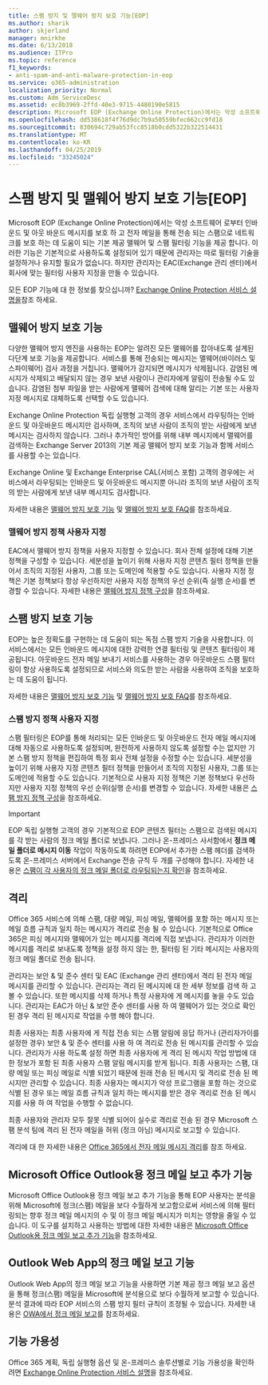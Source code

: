 ```yaml
---
title: 스팸 방지 및 맬웨어 방지 보호 기능[EOP]
ms.author: sharik
author: skjerland
manager: mnirkhe
ms.date: 6/13/2018
ms.audience: ITPro
ms.topic: reference
f1_keywords:
- anti-spam-and-anti-malware-protection-in-eop
ms.service: o365-administration
localization_priority: Normal
ms.custom: Adm_ServiceDesc
ms.assetid: ec8b3969-2ffd-40e3-9715-4480190e5815
description: Microsoft EOP (Exchange Online Protection)에서는 악성 소프트웨어 로부터 인바운드 및 아웃 바운드 메시지를 보호 하 고 전자 메일을 통해 전송 되는 스팸으로 네트워크를 보호 하는 데 도움이 되는 기본 제공 맬웨어 및 스팸 필터링 기능을 제공 합니다. 이러한 기능은 기본적으로 사용하도록 설정되어 있기 때문에 관리자는 따로 필터링 기술을 설정하거나 유지할 필요가 없습니다. 하지만 관리자는 EAC(Exchange 관리 센터)에서 회사에 맞는 필터링 사용자 지정을 만들 수 있습니다.
ms.openlocfilehash: dd538618f4f76d9dc7b9a50559bfec662cc9fd18
ms.sourcegitcommit: 830694c729ab53fcc8518b0cdd5322b322514431
ms.translationtype: MT
ms.contentlocale: ko-KR
ms.lasthandoff: 04/25/2019
ms.locfileid: "33245024"
---
```

# <a name="anti-spam-and-anti-malware-protectioneop"></a>스팸 방지 및 맬웨어 방지 보호 기능[EOP]

Microsoft EOP (Exchange Online Protection)에서는 악성 소프트웨어 로부터 인바운드 및 아웃 바운드 메시지를 보호 하 고 전자 메일을 통해 전송 되는 스팸으로 네트워크를 보호 하는 데 도움이 되는 기본 제공 맬웨어 및 스팸 필터링 기능을 제공 합니다. 이러한 기능은 기본적으로 사용하도록 설정되어 있기 때문에 관리자는 따로 필터링 기술을 설정하거나 유지할 필요가 없습니다. 하지만 관리자는 EAC(Exchange 관리 센터)에서 회사에 맞는 필터링 사용자 지정을 만들 수 있습니다.
  
모든 EOP 기능에 대 한 정보를 찾으십니까? [Exchange Online Protection 서비스 설명을](exchange-online-protection-service-description.md)참조 하세요.
  
## <a name="anti-malware-protection"></a>맬웨어 방지 보호 기능
<a name="BKMK_antimalwareprotection"> </a>

다양한 맬웨어 방지 엔진을 사용하는 EOP는 알려진 모든 맬웨어를 잡아내도록 설계된 다단계 보호 기능을 제공합니다. 서비스를 통해 전송되는 메시지는 맬웨어(바이러스 및 스파이웨어) 검사 과정을 거칩니다. 맬웨어가 감지되면 메시지가 삭제됩니다. 감염된 메시지가 삭제되고 배달되지 않는 경우 보낸 사람이나 관리자에게 알림이 전송될 수도 있습니다. 감염된 첨부 파일을 받는 사람에게 맬웨어 검색에 대해 알리는 기본 또는 사용자 지정 메시지로 대체하도록 선택할 수도 있습니다.
  
Exchange Online Protection 독립 실행형 고객의 경우 서비스에서 라우팅하는 인바운드 및 아웃바운드 메시지만 검사하며, 조직의 보낸 사람이 조직의 받는 사람에게 보낸 메시지는 검사하지 않습니다. 그러나 추가적인 방어를 위해 내부 메시지에서 맬웨어를 검색하는 Exchange Server 2013의 기본 제공 맬웨어 방지 보호 기능과 함께 서비스를 사용할 수는 있습니다.
  
Exchange Online 및 Exchange Enterprise CAL(서비스 포함) 고객의 경우에는 서비스에서 라우팅되는 인바운드 및 아웃바운드 메시지뿐 아니라 조직의 보낸 사람이 조직의 받는 사람에게 보낸 내부 메시지도 검사합니다. 
  
자세한 내용은 [맬웨어 방지 보호 기능](https://go.microsoft.com/fwlink/p/?LinkId=282244) 및 [맬웨어 방지 보호 FAQ](https://go.microsoft.com/fwlink/p/?LinkId=320401)를 참조하세요.
  
### <a name="customize-anti-malware-policies"></a>맬웨어 방지 정책 사용자 지정
<a name="BKMK_customizeantimalwarepolicies"> </a>

EAC에서 맬웨어 방지 정책을 사용자 지정할 수 있습니다. 회사 전체 설정에 대해 기본 정책을 구성할 수 있습니다. 세분성을 높이기 위해 사용자 지정 콘텐츠 필터 정책을 만들어서 조직의 지정된 사용자, 그룹 또는 도메인에 적용할 수도 있습니다. 사용자 지정 정책은 기본 정책보다 항상 우선하지만 사용자 지정 정책의 우선 순위(즉 실행 순서)를 변경할 수 있습니다. 자세한 내용은 [맬웨어 방지 정책 구성](https://go.microsoft.com/fwlink/p/?LinkId=320402)을 참조하세요.
  
## <a name="anti-spam-protection"></a>스팸 방지 보호 기능
<a name="BKMK_antispamprotection"> </a>

EOP는 높은 정확도를 구현하는 데 도움이 되는 독점 스팸 방지 기술을 사용합니다. 이 서비스에서는 모든 인바운드 메시지에 대한 강력한 연결 필터링 및 콘텐츠 필터링이 제공됩니다. 아웃바운드 전자 메일 보내기 서비스를 사용하는 경우 아웃바운드 스팸 필터링이 항상 사용하도록 설정되므로 서비스와 의도한 받는 사람을 사용하여 조직을 보호하는 데 도움이 됩니다.
  
자세한 내용은 [맬웨어 방지 보호 기능](https://go.microsoft.com/fwlink/p/?LinkId=271754) 및 [맬웨어 방지 보호 FAQ](https://go.microsoft.com/fwlink/p/?LinkId=320403)를 참조하세요.
  
### <a name="customize-anti-spam-policies"></a>스팸 방지 정책 사용자 지정
<a name="BKMK_customizeantispampolicies"> </a>

스팸 필터링은 EOP를 통해 처리되는 모든 인바운드 및 아웃바운드 전자 메일 메시지에 대해 자동으로 사용하도록 설정되며, 완전하게 사용하지 않도록 설정할 수는 없지만 기본 스팸 방지 정책을 편집하여 특정 회사 전체 설정을 수정할 수는 있습니다. 세분성을 높이기 위해 사용자 지정 콘텐츠 필터 정책을 만들어서 조직의 지정된 사용자, 그룹 또는 도메인에 적용할 수도 있습니다. 기본적으로 사용자 지정 정책은 기본 정책보다 우선하지만 사용자 지정 정책의 우선 순위(실행 순서)를 변경할 수 있습니다. 자세한 내용은 [스팸 방지 정책 구성](https://go.microsoft.com/fwlink/p/?LinkId=282243)을 참조하세요.
  
> [!IMPORTANT]
> EOP 독립 실행형 고객의 경우 기본적으로 EOP 콘텐츠 필터는 스팸으로 검색된 메시지를 각 받는 사람의 정크 메일 폴더로 보냅니다. 그러나 온-프레미스 사서함에서 **정크 메일 폴더로 메시지 이동** 작업이 작동하도록 하려면 EOP에서 추가한 스팸 헤더를 검색하도록 온-프레미스 서버에서 Exchange 전송 규칙 두 개를 구성해야 합니다. 자세한 내용은 [스팸이 각 사용자의 정크 메일 폴더로 라우팅되는지 확인](https://go.microsoft.com/fwlink/p/?LinkId=320396)을 참조하세요. 
  
## <a name="quarantine"></a>격리
<a name="BKMK_quarantine"> </a>

Office 365 서비스에 의해 스팸, 대량 메일, 피싱 메일, 맬웨어를 포함 하는 메시지 또는 메일 흐름 규칙과 일치 하는 메시지가 격리로 전송 될 수 있습니다. 기본적으로 Office 365은 피싱 메시지와 맬웨어가 있는 메시지를 격리에 직접 보냅니다. 관리자가 이러한 메시지를 격리로 보내도록 정책을 설정 하지 않는 한, 필터링 된 기타 메시지는 사용자의 정크 메일 폴더로 전송 됩니다.
  
관리자는 보안 &amp; 및 준수 센터 및 EAC (Exchange 관리 센터)에서 격리 된 전자 메일 메시지를 관리할 수 있습니다. 관리자는 격리 된 메시지에 대 한 세부 정보를 검색 하 고 볼 수 있습니다. 또한 메시지를 삭제 하거나 특정 사용자에 게 메시지를 놓을 수도 있습니다. 관리자는 EAC가 아닌 &amp; 보안 준수 센터를 사용 하 여 맬웨어가 있는 것으로 확인 된 경우 격리 된 메시지로 작업을 수행 해야 합니다.
  
최종 사용자는 최종 사용자에 게 직접 전송 되는 스팸 알림에 응답 하거나 (관리자가이를 설정한 경우) 보안 &amp; 및 준수 센터를 사용 하 여 격리로 전송 된 메시지를 관리할 수 있습니다. 관리자가 사용 하도록 설정 하면 최종 사용자에 게 격리 된 메시지 작업 방법에 대 한 정보가 포함 된 최종 사용자 스팸 알림 메시지를 받게 됩니다. 최종 사용자는 스팸, 대량 메일 또는 피싱 메일로 식별 되었기 때문에 원래 전송 된 메시지 및 격리로 전송 된 메시지만 관리할 수 있습니다. 최종 사용자는 메시지가 악성 프로그램을 포함 하는 것으로 식별 된 경우 또는 메일 흐름 규칙과 일치 하는 메시지를 받은 경우 격리로 전송 된 메시지를 사용 하 여 작업을 수행할 수 없습니다.
  
최종 사용자와 관리자 모두 잘못 식별 되어이 실수로 격리로 전송 된 경우 Microsoft 스팸 분석 팀에 격리 된 전자 메일을 허위 (정크 아님) 메시지로 보고할 수 있습니다.
  
격리에 대 한 자세한 내용은 [Office 365에서 전자 메일 메시지 격리](https://go.microsoft.com/fwlink/?linkid=848032)를 참조 하세요.
  
## <a name="junk-email-reporting-add-in-for-microsoft-office-outlook"></a>Microsoft Office Outlook용 정크 메일 보고 추가 기능
<a name="BKMK_junkemailreportingaddinformicrosoftofficeoutlook"> </a>

Microsoft Office Outlook용 정크 메일 보고 추가 기능을 통해 EOP 사용자는 분석을 위해 Microsoft에 정크(스팸) 메일을 보다 수월하게 보고함으로써 서비스에 의해 필터링되는 향후 정크 메일 메시지의 수 및 이 정크 메일 메시지가 미치는 영향을 줄일 수 있습니다. 이 도구를 설치하고 사용하는 방법에 대한 자세한 내용은 [Microsoft Office Outlook용 정크 메일 보고 추가 기능](https://go.microsoft.com/fwlink/p/?LinkId=282248)을 참조하세요.
  
## <a name="junk-email-reporting-in-outlook-web-app"></a>Outlook Web App의 정크 메일 보고 기능
<a name="Bkmk_JunkEmailReporting_OWA"> </a>

Outlook Web App의 정크 메일 보고 기능을 사용하면 기본 제공 정크 메일 보고 옵션을 통해 정크(스팸) 메일을 Microsoft에 분석용으로 보다 수월하게 보고할 수 있습니다. 분석 결과에 따라 EOP 서비스의 스팸 방지 필터 규칙이 조정될 수 있습니다. 자세한 내용은 [OWA에서 정크 메일 보고](https://go.microsoft.com/fwlink/?LinkId=393323)를 참조하세요.
  
## <a name="feature-availability"></a>기능 가용성
<a name="Bkmk_JunkEmailReporting_OWA"> </a>

Office 365 계획, 독립 실행형 옵션 및 온-프레미스 솔루션별로 기능 가용성을 확인하려면 [Exchange Online Protection 서비스 설명](exchange-online-protection-service-description.md)을 참조하세요.
  


